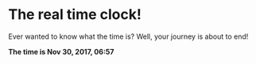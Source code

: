 # The real time clock!

Ever wanted to know what the time is? Well, your journey is about to end!

**The time is Nov 30, 2017, 06:57**